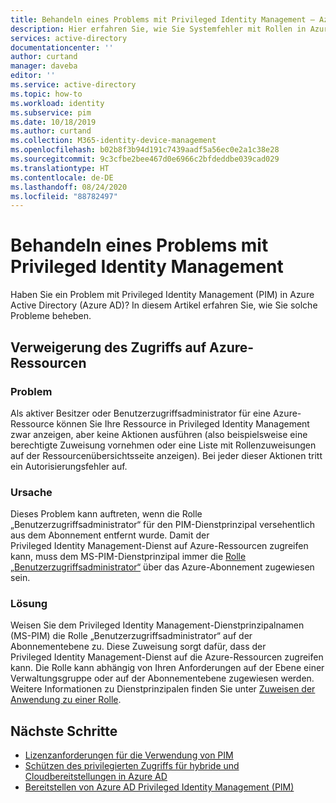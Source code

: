 ```yaml
---
title: Behandeln eines Problems mit Privileged Identity Management – Azure Active Directory | Microsoft-Dokumentation
description: Hier erfahren Sie, wie Sie Systemfehler mit Rollen in Azure AD Privileged Identity Management (PIM) behandeln.
services: active-directory
documentationcenter: ''
author: curtand
manager: daveba
editor: ''
ms.service: active-directory
ms.topic: how-to
ms.workload: identity
ms.subservice: pim
ms.date: 10/18/2019
ms.author: curtand
ms.collection: M365-identity-device-management
ms.openlocfilehash: b02b8f3b94d191c7439aadf5a56ec0e2a1c38e28
ms.sourcegitcommit: 9c3cfbe2bee467d0e6966c2bfdeddbe039cad029
ms.translationtype: HT
ms.contentlocale: de-DE
ms.lasthandoff: 08/24/2020
ms.locfileid: "88782497"
---
```

# <a name="troubleshoot-a-problem-with-privileged-identity-management"></a>Behandeln eines Problems mit Privileged Identity Management

Haben Sie ein Problem mit Privileged Identity Management (PIM) in Azure Active Directory (Azure AD)? In diesem Artikel erfahren Sie, wie Sie solche Probleme beheben.

## <a name="access-to-azure-resources-denied"></a>Verweigerung des Zugriffs auf Azure-Ressourcen

### <a name="problem"></a>Problem

Als aktiver Besitzer oder Benutzerzugriffsadministrator für eine Azure-Ressource können Sie Ihre Ressource in Privileged Identity Management zwar anzeigen, aber keine Aktionen ausführen (also beispielsweise eine berechtigte Zuweisung vornehmen oder eine Liste mit Rollenzuweisungen auf der Ressourcenübersichtsseite anzeigen). Bei jeder dieser Aktionen tritt ein Autorisierungsfehler auf.

### <a name="cause"></a>Ursache

Dieses Problem kann auftreten, wenn die Rolle „Benutzerzugriffsadministrator“ für den PIM-Dienstprinzipal versehentlich aus dem Abonnement entfernt wurde. Damit der Privileged Identity Management-Dienst auf Azure-Ressourcen zugreifen kann, muss dem MS-PIM-Dienstprinzipal immer die [Rolle „Benutzerzugriffsadministrator“](../../role-based-access-control/built-in-roles.md#user-access-administrator) über das Azure-Abonnement zugewiesen sein.

### <a name="resolution"></a>Lösung

Weisen Sie dem Privileged Identity Management-Dienstprinzipalnamen (MS-PIM) die Rolle „Benutzerzugriffsadministrator“ auf der Abonnementebene zu. Diese Zuweisung sorgt dafür, dass der Privileged Identity Management-Dienst auf die Azure-Ressourcen zugreifen kann. Die Rolle kann abhängig von Ihren Anforderungen auf der Ebene einer Verwaltungsgruppe oder auf der Abonnementebene zugewiesen werden. Weitere Informationen zu Dienstprinzipalen finden Sie unter [Zuweisen der Anwendung zu einer Rolle](../develop/howto-create-service-principal-portal.md#assign-a-role-to-the-application).

## <a name="next-steps"></a>Nächste Schritte

- [Lizenzanforderungen für die Verwendung von PIM](subscription-requirements.md)
- [Schützen des privilegierten Zugriffs für hybride und Cloudbereitstellungen in Azure AD](../users-groups-roles/directory-admin-roles-secure.md?toc=%2fazure%2factive-directory%2fprivileged-identity-management%2ftoc.json)
- [Bereitstellen von Azure AD Privileged Identity Management (PIM)](pim-deployment-plan.md)